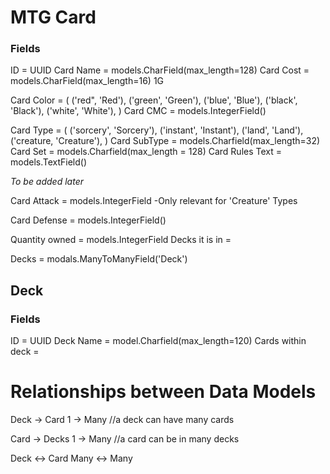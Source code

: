 # MTG Card

### Fields

ID = UUID
Card Name = models.CharField(max_length=128)
Card Cost = models.CharField(max_length=16) 1G
<!-- Card Color = RED GREEN BLUE BLACK WHITE -->
Card Color =  (
    ('red", 'Red'),
    ('green', 'Green'),
    ('blue', 'Blue'),
    ('black', 'Black'),
    ('white', 'White'),
)
Card CMC = models.IntegerField()
<!-- Card Type = models.CharField() restrict to = Sorcery instand and Creature -->
Card Type = (
    ('sorcery', 'Sorcery'),
    ('instant', 'Instant'),
    ('land', 'Land'),
    ('creature, 'Creature'),
)
Card SubType = models.Charfield(max_length=32)
Card Set = models.Charfield(max_length = 128)
Card Rules Text = models.TextField()
<!-- Card Flavor Text = models.TextField() -->


*To be added later*

Card Attack = models.IntegerField
    -Only relevant for 'Creature' Types

Card Defense = models.IntegerField()

Quantity owned = models.IntegerField
Decks it is in =

Decks = modals.ManyToManyField('Deck')
## Deck

### Fields

ID = UUID
Deck Name = model.Charfield(max_length=120)
Cards within deck = 

# Relationships between Data Models

Deck -> Card
1 -> Many //a deck can have many cards

Card -> Decks
1 -> Many  //a card can be in many decks

Deck <-> Card
Many <-> Many

